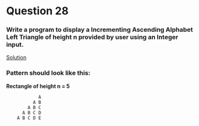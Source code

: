 # Question 28

### Write a program to display a Incrementing Ascending Alphabet Left Triangle of height **n** provided by user using an Integer input.

[Solution](/techgig/pattern_28/inc_asc_alp_left_tri.java)

### Pattern should look like this:

**Rectangle of height n = 5**
```
            A
          A B
        A B C
      A B C D
    A B C D E  
```